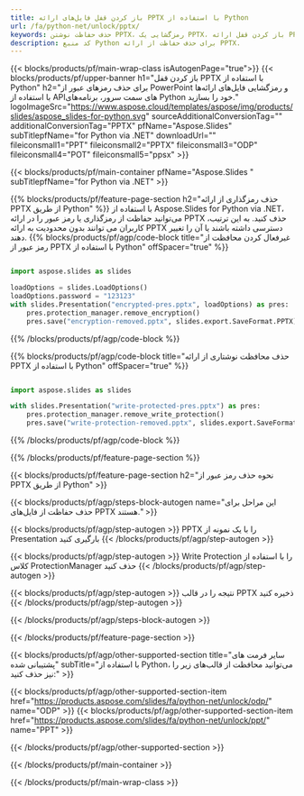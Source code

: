 ```yaml
---
title: باز کردن قفل فایل‌های ارائه PPTX با استفاده از Python
url: /fa/python-net/unlock/pptx/
keywords: حذف حفاظت نوشتن PPTX، رمزگشایی یک PPTX، باز کردن قفل ارائه PPTX، لغو محافظت PPTX
description: کد منبع Python برای حذف حفاظت از ارائه PPTX.
---
```


{{< blocks/products/pf/main-wrap-class isAutogenPage="true">}}
{{< blocks/products/pf/upper-banner h1="باز کردن قفل PPTX با استفاده از Python" h2="برای حذف رمزهای عبور از PowerPoint و رمزگشایی فایل‌های ارائه‌ها با استفاده از APIهای سمت سرور، برنامه‌های Python خود را بسازید." logoImageSrc="https://www.aspose.cloud/templates/aspose/img/products/slides/aspose_slides-for-python.svg" sourceAdditionalConversionTag="" additionalConversionTag="PPTX" pfName="Aspose.Slides" subTitlepfName="for Python via .NET" downloadUrl="" fileiconsmall1="PPT" fileiconsmall2="PPTX" fileiconsmall3="ODP" fileiconsmall4="POT" fileiconsmall5="ppsx" >}}

{{< blocks/products/pf/main-container pfName="Aspose.Slides " subTitlepfName="for Python via .NET" >}}

{{% blocks/products/pf/feature-page-section  h2="حذف رمزگذاری از ارائه PPTX از طریق Python" %}}
با استفاده از Aspose.Slides for Python via .NET، می‌توانید حفاظت از رمزگذاری یا رمز عبور را در ارائه PPTX حذف کنید. به این ترتیب، کاربران می توانند بدون محدودیت به ارائه PPTX دسترسی داشته باشند یا آن را تغییر دهند.
{{% blocks/products/pf/agp/code-block title="غیرفعال کردن محافظت از رمز عبور از PPTX با استفاده از Python" offSpacer="true" %}}

```py

import aspose.slides as slides

loadOptions = slides.LoadOptions()
loadOptions.password = "123123"
with slides.Presentation("encrypted-pres.pptx", loadOptions) as pres:
    pres.protection_manager.remove_encryption()
    pres.save("encryption-removed.pptx", slides.export.SaveFormat.PPTX)
```

{{% /blocks/products/pf/agp/code-block %}}

{{% blocks/products/pf/agp/code-block title="حذف محافظت نوشتاری از ارائه PPTX با استفاده از Python" offSpacer="true" %}}

```py

import aspose.slides as slides

with slides.Presentation("write-protected-pres.pptx") as pres:
    pres.protection_manager.remove_write_protection()
    pres.save("write-protection-removed.pptx", slides.export.SaveFormat.PPTX)

```

{{% /blocks/products/pf/agp/code-block %}}

{{% /blocks/products/pf/feature-page-section %}}

{{< blocks/products/pf/feature-page-section  h2="نحوه حذف رمز عبور از PPTX از طریق Python" >}}

{{< blocks/products/pf/agp/steps-block-autogen name="این مراحل برای حذف حفاظت از فایل‌های PPTX هستند." >}}

{{< blocks/products/pf/agp/step-autogen >}}
PPTX را با یک نمونه از Presentation بارگیری کنید
{{< /blocks/products/pf/agp/step-autogen >}}

{{< blocks/products/pf/agp/step-autogen >}}
Write Protection را با استفاده از کلاس ProtectionManager حذف کنید
{{< /blocks/products/pf/agp/step-autogen >}}

{{< blocks/products/pf/agp/step-autogen >}}
نتیجه را در قالب PPTX ذخیره کنید
{{< /blocks/products/pf/agp/step-autogen >}}

{{< /blocks/products/pf/agp/steps-block-autogen >}}

{{< /blocks/products/pf/feature-page-section >}}

{{< blocks/products/pf/agp/other-supported-section title="سایر فرمت های پشتیبانی شده" subTitle="با استفاده از Python، می‌توانید محافظت از قالب‌های زیر را نیز حذف کنید:" >}}

{{< blocks/products/pf/agp/other-supported-section-item href="https://products.aspose.com/slides/fa/python-net/unlock/odp/" name="ODP" >}}
{{< blocks/products/pf/agp/other-supported-section-item href="https://products.aspose.com/slides/fa/python-net/unlock/ppt/" name="PPT" >}}


{{< /blocks/products/pf/agp/other-supported-section >}}

{{< /blocks/products/pf/main-container >}}
    
{{< /blocks/products/pf/main-wrap-class >}}
